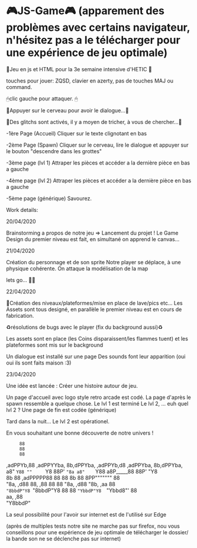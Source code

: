 # 🎮JS-Game🎮 (apparement des problèmes avec certains navigateur, n'hésitez pas a le télécharger pour une expérience de jeu optimale)
🔨Jeu en js et HTML pour la 3e semaine intensive d'HETIC 🔨

touches pour jouer: ZQSD, clavier en azerty, pas de touches MAJ ou command.


🖱clic gauche pour attaquer. 🖱

🧠Appuyer sur le cerveau pour avoir le dialogue...🧠

🦠Des glitchs sont activés, il y a moyen de tricher, à vous de chercher...🦠

-1ère Page (Accueil)
Cliquer sur le texte clignotant en bas

-2ème Page (Spawn)
Cliquer sur le cerveau, lire le dialogue et appuyer sur le bouton "descendre dans les grottes"

-3ème page (lvl 1)
Attraper les pièces et accéder a la dernière pièce en bas a gauche

-4ème page (lvl 2)
Attraper les pièces et accéder a la dernière pièce en bas a gauche

-5ème page (générique)
Savourez.



Work details:

20/04/2020

Brainstorming a propos de notre jeu => Lancement du projet !
Le Game Design du premier niveau est fait, en simultané on apprend le canvas...


21/04/2020


Création du personnage et de son sprite
Notre player se déplace, à une physique cohérente.
On attaque la modélisation de la map


lets go... 🚧🔋


22/04/2020

🔨Création des niveaux/plateformes/mise en place de lave/pics etc...
Les Assets sont tous designé, en parallèle le premier niveau est en cours de fabrication.

♻︎résolutions de bugs avec le player (fix du background aussi)♻︎

Les assets sont en place (les Coins disparaissent/les flammes tuent) et les plateformes sont mis sur le background

Un dialogue est installé sur une page
Des sounds font leur apparition (oui oui ils sont faits maison :3)

23/04/2020

Une idée est lancée : Créer une histoire autour de jeu.

Un page d'accueil avec logo style retro arcade est codé.
La page d'après le spawn ressemble a quelque chose.
Le lvl 1 est terminé
Le lvl 2, ... euh quel lvl 2 ?
Une page de fin est codée (générique)

Tard dans la nuit...
Le lvl 2 est opérationel.

En vous souhaitant une bonne découverte de notre univers !
                                                                      
         88                                                           
         88                                                           
         88                                                           
 ,adPPYb,88 ,adPPYYba, 8b,dPPYba,   ,adPPYb,d8  ,adPPYba, 8b,dPPYba,  
a8"    `Y88 ""     `Y8 88P'   `"8a a8"    `Y88 a8P_____88 88P'   "Y8  
8b       88 ,adPPPPP88 88       88 8b       88 8PP""""""" 88          
"8a,   ,d88 88,    ,88 88       88 "8a,   ,d88 "8b,   ,aa 88          
 `"8bbdP"Y8 `"8bbdP"Y8 88       88  `"YbbdP"Y8  `"Ybbd8"' 88          
                                    aa,    ,88                        
                                     "Y8bbdP"  
                                     
                                     
La seul possibilité pour l'avoir sur internet est de l'utilisé sur Edge

(après de multiples tests notre site ne marche pas sur firefox, nou vous conseillons pour une expérience de jeu optimale de télécharger le dossier/ la bande son ne se déclenche pas sur internet)
